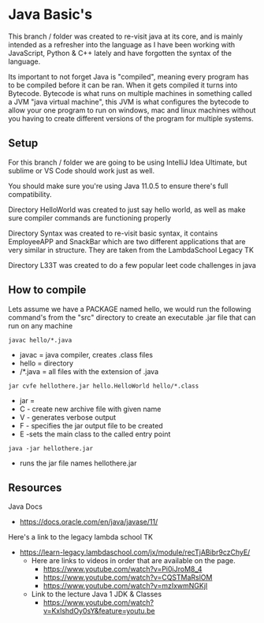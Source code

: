 # Java Basic's

This branch / folder was created to re-visit java at its core, and is mainly intended as a refresher into the language as I have been working with JavaScript, Python & C++  lately and have forgotten the syntax of the language.

Its important to not forget Java is "compiled", meaning every program has to be compiled before it can be ran. When it gets compiled it turns into Bytecode. Bytecode is what runs on multiple machines in something called a JVM "java virtual machine", this JVM is what configures the bytecode to allow your one program to run on windows, mac and linux machines without you having to create different versions of the program for multiple systems.



## Setup

For this branch / folder we are going to be using IntelliJ Idea Ultimate, but sublime or VS Code should work just as well.

You should make sure you're using Java 11.0.5 to ensure there's full compatibility.

Directory HelloWorld was created to just say hello world, as well as make sure compiler commands are functioning properly

Directory Syntax was created to re-visit basic syntax, it contains EmployeeAPP and SnackBar which are two different applications that are very similar in structure. They are taken from the LambdaSchool Legacy TK

Directory L33T was created to do a few popular leet code challenges in java



## How to compile

Lets assume we have a PACKAGE named hello, we would run the following command's from the "src" directory to create an executable .jar file that can run on any machine

`javac hello/*.java`

- javac = java compiler, creates .class files
- hello = directory
- /*.java = all files with the extension of .java

`jar cvfe hellothere.jar hello.HelloWorld hello/*.class`

- jar = 
- C - create new archive file with given name
- V -  generates verbose output
- F - specifies the jar output file to be created
- E -sets the main class to the called entry point

`java -jar hellothere.jar`	

- runs the jar file names hellothere.jar

## Resources

Java Docs

-  https://docs.oracle.com/en/java/javase/11/ 

Here's a link to the legacy lambda school TK

- https://learn-legacy.lambdaschool.com/jx/module/recTjABibr9czChyE/ 
  - Here are links to videos in order that are available on the page.
    - https://www.youtube.com/watch?v=Pi0iJroM8_4
    - https://www.youtube.com/watch?v=CQSTMaRslOM
    - https://www.youtube.com/watch?v=mzIxwmNGKjI
  - Link to the lecture Java 1 JDK & Classes
    -  https://www.youtube.com/watch?v=KxlshdOy0sY&feature=youtu.be 

